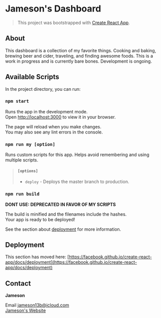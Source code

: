 # Jameson's Dashboard

> This project was bootstrapped with [Create React App](https://github.com/facebook/create-react-app).

## About

This dashboard is a collection of my favorite things. Cooking and baking, brewing beer and cider, traveling, and finding awesome foods. This is a work in progress and is currently bare bones. Development is ongoing.

## Available Scripts

In the project directory, you can run:

### `npm start`

Runs the app in the development mode.\
Open [http://localhost:3000](http://localhost:3000) to view it in your browser.

The page will reload when you make changes.\
You may also see any lint errors in the console.

### `npm run my [option]`

Runs custom scripts for this app. Helps avoid remembering and using multiple scripts.

> #### `[options]`
>
> - `deploy` - Deploys the master branch to production.

### `npm run build`

**DONT USE: DEPRECATED IN FAVOR OF MY SCRIPTS**

The build is minified and the filenames include the hashes.\
Your app is ready to be deployed!

See the section about [deployment](https://facebook.github.io/create-react-app/docs/deployment) for more information.

## Deployment

This section has moved here: [https://facebook.github.io/create-react-app/docs/deployment](https://facebook.github.io/create-react-app/docs/deployment)

## Contact

**Jameson**

Email jameson13b@icloud.com  
[Jameson's Website](https://wwwjamesonb.com)
